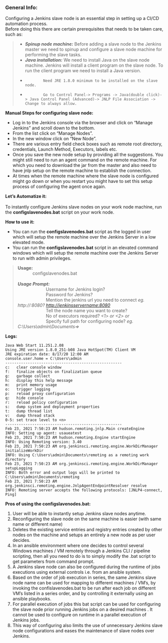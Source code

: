 ### General Info:
Configuring a Jenkins slave node is an essential step in setting up a CI/CD automation process. <br />
Before doing this there are certain prerequisites that needs to be taken care, such as: <br /> 
>- ***Spinup node machine:*** Before adding a slave node to the Jenkins master we need to spinup and configure a slave node machine for performing the slave tasks.
>- ***Java installation:*** We need to install Java on the slave node machine. Jenkins will install a client program on the slave node. To run the client program we need to install a Java version. 
>-             Need JRE 1.8.0 minimum to be installed on the slave node.
>-             Go to Control Panel-> Programs -> Java(double click)-> Java Control Panel (Advanced)-> JNLP File Association -> Change to always allow.

**Manual Steps for configuring slave node:**<br />
- Log in to the Jenkins console via the browser and click on “Manage Jenkins” and scroll down to the bottom.
- From the list click on “Manage Nodes”. 
- In the new window click on “New Node”.
- There are various entry field check boxes such as remote root directory, credentials, Launch Method, Executors, labels etc.
- Once you save the new node setup by providing all the suggestions. You might still need to run an agent command on the remote machine. For which you need to download the jar from the master and also need to have jnlp setup on the remote machine to establish the connection.
- At times when the remote machine where the slave node is configured might go down or when you restart you might have to set this setup process of configuring the agent once again.

**Let’s Automatize it:**<br />
<br />
	To instantly configure Jenkins slave nodes on your work node machine, run the **configslavenodes.bat** script on your work node.

**How to use it:**<br />
- You can run the **configslavenodes.bat** script as the logged in user which will setup the remote machine over the Jenkins Server in a low elevated mode. 
- You can run the **configslavenodes.bat** script in an elevated command windows which will setup the remote machine over the Jenkins Server to run with admin privileges.

> **Usage:** <br />
&nbsp; &nbsp; &nbsp; &nbsp; &nbsp; &nbsp; configslavenodes.bat <br /> <br />
  **_Usage Prompt:_** <br />
  &emsp; &emsp; &emsp; &emsp; &emsp; Username for Jenkins login? _<username>_ <br />
  &emsp; &emsp; &emsp; &emsp; &emsp; Password for Jenkins? _<password>_ <br />
  &emsp; &emsp; &emsp; &emsp; &emsp; Mention the jenkins url you need to connect _eg. http://<name>:8080? <http://jenkinsservername:8080>_ <br />
  &emsp; &emsp; &emsp; &emsp; &emsp; Tell the node name you want to create? _<nodename>_ <br />
  &emsp; &emsp; &emsp; &emsp; &emsp; No of executors required? _<1> or <2> or <n>_ <br />
> &emsp; &emsp; &emsp; &emsp; &emsp; Specify full path for configuring node? _eg. C:\Users\admin\Documents=> <path>_ <br />

**Logs:** <br />
```
Java Web Start 11.251.2.08
Using JRE version 1.8.0_251-b08 Java HotSpot(TM) Client VM
JRE expiration date: 8/17/20 12:00 AM
console.user.home = C:\Users\admin
----------------------------------------------------
c:   clear console window
f:   finalize objects on finalization queue
g:   garbage collect
h:   display this help message
m:   print memory usage
o:   trigger logging
p:   reload proxy configuration
q:   hide console
r:   reload policy configuration
s:   dump system and deployment properties
t:   dump thread list
v:   dump thread stack
0-5: set trace level to <n>
----------------------------------------------------
Feb 23, 2021 7:50:23 AM hudson.remoting.jnlp.Main createEngine
INFO: Setting up agent: usaueatest
Feb 23, 2021 7:50:23 AM hudson.remoting.Engine startEngine
INFO: Using Remoting version: 3.40
Feb 23, 2021 7:50:23 AM org.jenkinsci.remoting.engine.WorkDirManager initializeWorkDir
INFO: Using C:\Users\admin\Documents\remoting as a remoting work directory
Feb 23, 2021 7:50:23 AM org.jenkinsci.remoting.engine.WorkDirManager setupLogging
INFO: Both error and output logs will be printed to C:\Users\admin\Documents\remoting
Feb 23, 2021 7:50:23 AM org.jenkinsci.remoting.engine.JnlpAgentEndpointResolver resolve
INFO: Remoting server accepts the following protocols: [JNLP4-connect, Ping]
```
	
**Pros of using the configslavenodes.bat:**
1. User will be able to instantly setup Jenkins slave nodes anytime.
2. Reconfiguring the slave node on the same machine is easier (with same name or different name)
3. Deletes the existing service entries and registry entries created by other nodes on the machine and setups an entirely a new node as per user decides.
4. In an ansible environment where one decides to control several Windows machines / VM remotely through a Jenkins CLI / pipeline scripting, then all you need to do is to simply modify the .bat script to get parameters from command prompt.
5. A Jenkins slave node can also be configured during the runtime of jobs executions using external controls i.e. from an ansible system.
6. Based on the order of job execution in series, the same Jenkins slave node name can be used for mapping to different machines / VM’s, by invoking the confislavenodes.bat to be run after each job on different VM’s listed in a series order, and by controlling it externally using an ansible playbooks.
7. For parallel execution of jobs this bat script can be used for configuring the slave node prior running Jenkins jobs on a desired machines . It cannot be used to configure on runtime in a parallel execution of Jenkins jobs.
8. This way of configuring also limits the use of unnecessary Jenkins slave node configurations and eases the maintenance of slave nodes over Jenkins.
